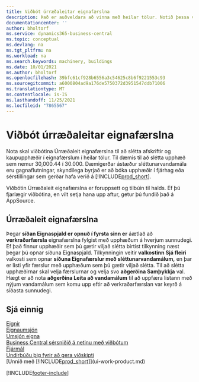 ```yaml
---
title: Viðbót úrræðaleitar eignafærslna
description: Það er auðveldara að vinna með heilar tölur. Notið þessa viðbót til að slétta upphæðir eigna í eignahöfuðbók.
documentationcenter: ''
author: bholtorf
ms.service: dynamics365-business-central
ms.topic: conceptual
ms.devlang: na
ms.tgt_pltfrm: na
ms.workload: na
ms.search.keywords: machinery, buildings
ms.date: 10/01/2021
ms.author: bholtorf
ms.openlocfilehash: 39bfc61cf928b6556a3c54625c8b6f9221553c93
ms.sourcegitcommit: a6000804ad9a176de5750372d3951547ddb71006
ms.translationtype: MT
ms.contentlocale: is-IS
ms.lasthandoff: 11/25/2021
ms.locfileid: "7865567"
---
```

# <a name="the-troubleshooting-fa-ledger-entries-extension"></a>Viðbót úrræðaleitar eignafærslna
Nota skal viðbótina Úrræðaleit eignafærslna til að slétta afskriftir og kaupupphæðir í eignafærslum í heilar tölur. Til dæmis til að slétta upphæð sem nemur 30,000.44 í 30.000. Dæmigerðar ástæður sléttunarvandamála eru gagnaflutningar, skyndilega byrjað er að bóka upphæðir í fjárhag eða sérstillingar sem gerðar hafa verið á [!INCLUDE[prod_short](includes/prod_short.md)].

Viðbótin Úrræðaleit eignafærslna er foruppsett og tilbúin til halds. Ef þú fjarlægir viðbótina, en vilt setja hana upp aftur, getur þú fundið það á AppSource.

## <a name="troubleshooting-fixed-asset-ledger-entries"></a>Úrræðaleit eignafærslna
Þegar **síðan Eignaspjald er opnuð í fyrsta sinn er** áætlað að **verkraðarfærsla** eignafærslna fylgist með upphæðum á hverjum sunnudegi. Ef það finnur upphæðir sem þú gætir viljað slétta birtist tilkynning næst þegar þú opnar síðuna Eignaspjald. Tilkynningin veitir **valkostinn Sjá fleiri** valkosti sem opnar **síðuna Eignafærslur með sléttunarvandamálum,** en þar er listi yfir færslur með upphæðum sem þú gætir viljað slétta. Til að slétta upphæðirnar skal velja færslurnar og velja svo **aðgerðina Samþykkja** val. Hægt er að nota **aðgerðina Leita að vandamálum** til að uppfæra listann með nýjum vandamálum sem komu upp eftir að verkraðarfærslan var keyrð á síðasta sunnudegi.

## <a name="see-also"></a>Sjá einnig
[Eignir](fa-manage.md)  
[Eignaumsjón](fa-manage.md)  
[Umsjón eigna](fa-how-maintain.md)  
[Business Central sérsniðið á netinu með viðbótum](ui-extensions.md)  
[Fjármál](finance.md)  
[Undirbúðu þig fyrir að gera viðskipti](ui-get-ready-business.md)  
[Unnið með [!INCLUDE[prod_short](includes/prod_short.md)]](ui-work-product.md)  


[!INCLUDE[footer-include](includes/footer-banner.md)]



